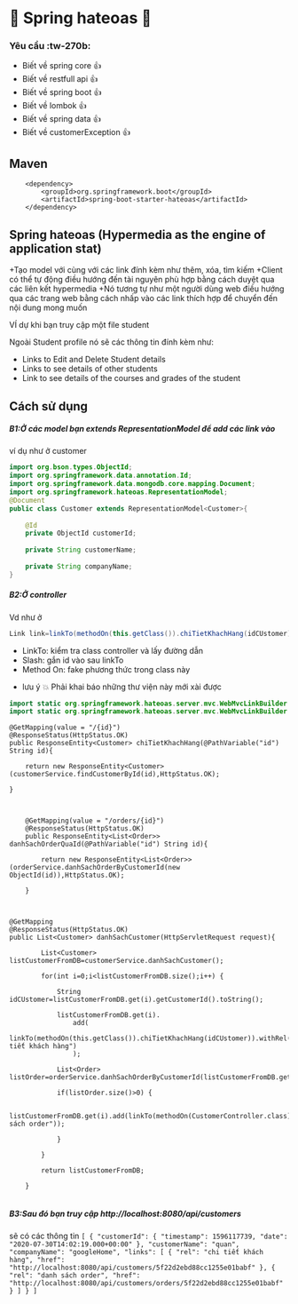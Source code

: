 # :leaves:  Spring hateoas :leaves:

### Yêu cầu :tw-270b:
- Biết về spring core  :thumbsup:
- Biết về restfull api :thumbsup:
- Biết về spring boot :thumbsup:
- Biết về lombok :thumbsup:
- Biết về spring data :thumbsup:
- Biết về customerException :thumbsup:
## Maven
<!-- spring hateous -->
		<dependency>
			<groupId>org.springframework.boot</groupId>
			<artifactId>spring-boot-starter-hateoas</artifactId>
		</dependency>
## Spring hateoas (Hypermedia as the engine of application stat)
+Tạo model với cùng với các link đính kèm như thêm, xóa, tìm kiếm 
+Client có thể tự động điều hướng đến tài nguyên phù hợp bằng cách
 duyệt qua các liên kết hypermedia
+Nó tương tự như một người dùng web điều hướng qua các trang web bằng
cách nhấp vào các link thích hợp để chuyển đến nội dung mong muốn

VÍ dự khi bạn truy cập một file student

Ngoài Student profile nó sẽ các thông tin đính kèm như:
- Links to Edit and Delete Student details
- Links to see details of other students
- Link to see details of the courses and grades of the student

## Cách sử dụng
##### B1:Ở các model bạn extends RepresentationModel<T> để add các link vào

ví dụ như ở customer
```java
import org.bson.types.ObjectId;
import org.springframework.data.annotation.Id;
import org.springframework.data.mongodb.core.mapping.Document;
import org.springframework.hateoas.RepresentationModel;
@Document
public class Customer extends RepresentationModel<Customer>{
	
	@Id
	private ObjectId customerId;
	
    private String customerName;
    
    private String companyName;
}

```
##### B2:Ở controller 
Vd như ở 
```java
Link link=linkTo(methodOn(this.getClass()).chiTietKhachHang(idCUstomer)).withRel("chi tiết khách hàng")
```

- LinkTo: kiểm tra class controller và lấy đường dẫn
- Slash: gắn id vào sau linkTo
- Method On: fake phương thức trong class này

* lưu ý :boom:
Phải khai báo những thư viện này mới xài được

```java
import static org.springframework.hateoas.server.mvc.WebMvcLinkBuilder.methodOn;
import static org.springframework.hateoas.server.mvc.WebMvcLinkBuilder.linkTo;

```

	@GetMapping(value = "/{id}")
	@ResponseStatus(HttpStatus.OK)
	public ResponseEntity<Customer> chiTietKhachHang(@PathVariable("id") String id){
		
		return new ResponseEntity<Customer>(customerService.findCustomerById(id),HttpStatus.OK);

	}
```
	
	
	@GetMapping(value = "/orders/{id}")
	@ResponseStatus(HttpStatus.OK)
	public ResponseEntity<List<Order>> danhSachOrderQuaId(@PathVariable("id") String id){
		
		return new ResponseEntity<List<Order>>(orderService.danhSachOrderByCustomerId(new ObjectId(id)),HttpStatus.OK);

	}



@GetMapping
@ResponseStatus(HttpStatus.OK)
public List<Customer> danhSachCustomer(HttpServletRequest request){

		List<Customer> listCustomerFromDB=customerService.danhSachCustomer();
		
		for(int i=0;i<listCustomerFromDB.size();i++) {
			
			String idCUstomer=listCustomerFromDB.get(i).getCustomerId().toString();
			
			listCustomerFromDB.get(i).
				add(
					linkTo(methodOn(this.getClass()).chiTietKhachHang(idCUstomer)).withRel("chi tiết khách hàng")
				);
			
			List<Order> listOrder=orderService.danhSachOrderByCustomerId(listCustomerFromDB.get(i).getCustomerId());
			
			if(listOrder.size()>0) {

				listCustomerFromDB.get(i).add(linkTo(methodOn(CustomerController.class).danhSachOrderQuaId(idCUstomer)).withRel("danh sách order"));

			}

		}

		return listCustomerFromDB;

	}
	
```
##### B3:Sau đó bạn truy cập http://localhost:8080/api/customers

sẽ có các thông tin
`[
    {
        "customerId": {
            "timestamp": 1596117739,
            "date": "2020-07-30T14:02:19.000+00:00"
        },
        "customerName": "quan",
        "companyName": "googleHome",
        "links": [
            {
                "rel": "chi tiết khách hàng",
                "href": "http://localhost:8080/api/customers/5f22d2ebd88cc1255e01babf"
            },
            {
                "rel": "danh sách order",
                "href": "http://localhost:8080/api/customers/orders/5f22d2ebd88cc1255e01babf"
            }
        ]
    }
 ]`
 